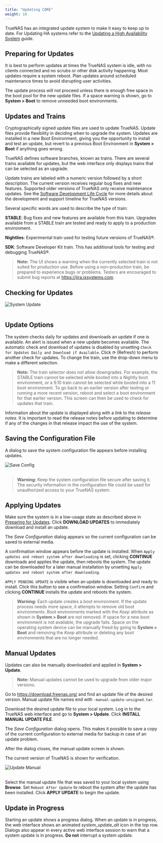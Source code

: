```yaml
---
title: "Updating CORE"
weight: 10
---
```


TrueNAS has an integrated update system to make it easy to keep up to date.
For Updating HA systems refer to the [Updating a High Availability System](/hub/initial-setup/install/update/ha-update-enterprise/) guide.

## Preparing for Updates

It is best to perform updates at times the TrueNAS system is idle, with no clients connected and no scrubs or other disk activity happening.
Most updates require a system reboot.
Plan updates around scheduled maintenance times to avoid disrupting user activities.

The update process will not proceed unless there is enough free space in the boot pool for the new update files.
If a space warning is shown, go to **System > Boot** to remove unneeded boot environments.

## Updates and Trains

Cryptographically signed update files are used to update TrueNAS.
Update files provide flexibility in deciding when to upgrade the system.
Updates are installed in a new Boot Environment, giving you the opportunity to install and test an update, but revert to a previous Boot Environment in **System > Boot** if anything goes wrong.

TrueNAS defines software branches, known as trains.
There are several trains available for updates, but the web interface only displays trains that can be selected as an upgrade.

Update trains are labeled with a numeric version followed by a short description.
The current version receives regular bug fixes and new features.
Supported older versions of TrueNAS only receive maintenance updates.
See the [Software Development Life Cycle](/CORE/Introduction/#sdlc-application) for more details about the development and support timeline for TrueNAS versions.

Several specific words are used to describe the type of train:

**STABLE**: Bug fixes and new features are available from this train. Upgrades available from a STABLE train are tested and ready to apply to a production environment.

**Nightlies**: Experimental train used for testing future versions of TrueNAS®.

**SDK**: Software Developer Kit train. This has additional tools for testing and debugging TrueNAS®.

> **Note:**
> The UI shows a warning when the currently selected train is not suited for production use.
> Before using a non-production train, be prepared to experience bugs or problems.
> Testers are encouraged to submit bug reports at https://jira.ixsystems.com.

## Checking for Updates

![System Update](/images/CORE/12.0/SystemUpdate.png "System Update")
<br><br>

## Update Options

The system checks daily for updates and downloads an update if one is available.
An alert is issued when a new update becomes available.
The automatic check and download of updates is disabled by unsetting `Check for Updates Daily and Download if Available`.
Click &#x27F3; (Refresh) to perform another check for updates.
To change the train, use the drop-down menu to make a different selection.

> **Note:** The train selector does not allow downgrades.
  For example, the STABLE train cannot be selected while booted into a Nightly boot environment, or a 9.10 train cannot be selected while booted into a 11 boot environment.
  To go back to an earlier version after testing or running a more recent version, reboot and select a boot environment for that earlier version.
  This screen can then be used to check for updates that train.

Information about the update is displayed along with a link to the *release notes*.
It is important to read the release notes before updating to determine if any of the changes in that release impact the use of the system.

## Saving the Configuration File

A dialog to save the system configuration file appears before installing updates.

![Save Config](/images/CORE/12.0/SaveConfig.png "Save Config")
<br><br>

> **Warning:**
  Keep the system configuration file secure after saving it.
  The security information in the configuration file could be used for unauthorized access to your TrueNAS system.

## Applying Updates

Make sure the system is in a low-usage state as described above in [Preparing for Updates](#preparing-for-updates).
Click **DOWNLOAD UPDATES** to immediately download and install an update.

The *Save Configuration* dialog appears so the current configuration can be saved to external media.

A confirmation window appears before the update is installed.
When `Apply updates and reboot system after downloading` is set, clicking **CONTINUE** downloads and applies the update, then reboots the system.
The update can be downloaded for a later manual installation by unsetting `Apply updates and reboot system after downloading`.

`APPLY PENDING UPDATE` is visible when an update is downloaded and ready to install.
Click this button to see a confirmation window.
Setting `Confirm` and clicking **CONTINUE** installs the update and reboots the system.

> **Warning:** Each update creates a boot environment.
  If the update process needs more space, it attempts to remove old boot environments.
  Boot environments marked with the *Keep* attribute as shown in **System > Boot** are not removed.
  If space for a new boot environment is not available, the upgrade fails.
  Space on the operating system device can be manually freed by going to **System > Boot** and removing the *Keep* attribute or deleting any boot environments that are no longer needed.

## Manual Updates

Updates can also be manually downloaded and applied in **System > Update**.

> **Note:**
  Manual updates cannot be used to upgrade from older major versions.

Go to https://download.freenas.org/ and find an update file of the desired version.
Manual update file names end with `-manual-update-unsigned.tar`.

Download the desired update file to your local system.
Log in to the TrueNAS web interface and go to **System > Update**.
Click **INSTALL MANUAL UPDATE FILE**.

The *Save Configuration* dialog opens.
This makes it possible to save a copy of the current configuration to external media for backup in case of an update problem.

After the dialog closes, the manual update screen is shown.

The current version of TrueNAS is shown for verification.

![Update Manual](/images/CORE/12.0/UpdateManual.png "Update Manual")
<br><br>

Select the manual update file that was saved to your local system using **Browse**.
Set `Reboot After Update` to reboot the system after the update has been installed.
Click **APPLY UPDATE** to begin the update.

## Update in Progress

Starting an update shows a progress dialog.
When an update is in progress, the web interface shows an animated <i class="material-icons" aria-hidden="true" title="System Update">system_update_alt</i> icon in the top row.
Dialogs also appear in every active web interface session to warn that a system update is in progress.
**Do not** interrupt a system update.
